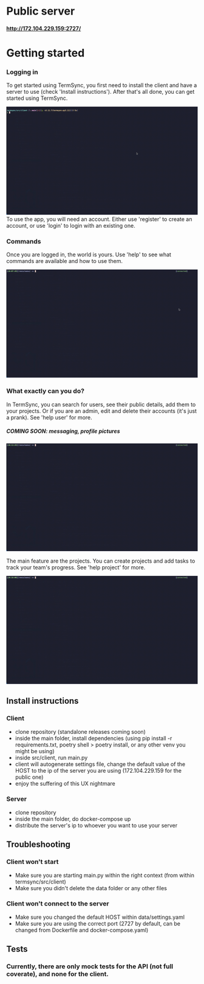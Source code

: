 # Public server
#### http://172.104.229.159:2727/

# Getting started
### Logging in
To get started using TermSync, you first need to install the client and have a server to use (check 'Install instructions'). After that's all done, you can get started using TermSync.

![](https://github.com/reezuleanu/termsync/blob/main/documentation/getting_started1.gif)
To use the app, you will need an account. Either use 'register' to create an account, or use 'login' to login with an existing one.

### Commands
Once you are logged in, the world is yours. Use 'help' to see what commands are available and how to use them.

![](https://github.com/reezuleanu/termsync/blob/main/documentation/getting_started2.gif)

### What exactly can you do?
In TermSync, you can search for users, see their public details, add them to your projects. Or if you are an admin, edit and delete their accounts (it's just a prank). See 'help user' for more.
##### COMING SOON: messaging, profile pictures

![](https://github.com/reezuleanu/termsync/blob/main/documentation/getting_started3.gif)

The main feature are the projects. You can create projects and add tasks to track your team's progress. See 'help project' for more.

![](https://github.com/reezuleanu/termsync/blob/main/documentation/getting_started4.gif)

## Install instructions
### Client
- clone repository (standalone releases coming soon)
- inside the main folder, install dependencies (using pip install -r requirements.txt, poetry shell > poetry install, or any other venv you might be using)
- inside src/client, run main.py
- client will autogenerate settings file, change the default value of the HOST to the ip of the server you are using (172.104.229.159 for the public one)
- enjoy the suffering of this UX nightmare

### Server
- clone repository
- inside the main folder, do docker-compose up
- distribute the server's ip to whoever you want to use your server

## Troubleshooting
### Client won't start
- Make sure you are starting main.py within the right context (from within termsync/src/client)
- Make sure you didn't delete the data folder or any other files

### Client won't connect to the server
- Make sure you changed the default HOST within data/settings.yaml
- Make sure you are using the correct port (2727 by default, can be changed from Dockerfile and docker-compose.yaml)

## Tests
### Currently, there are only mock tests for the API (not full coverate), and none for the client. 
